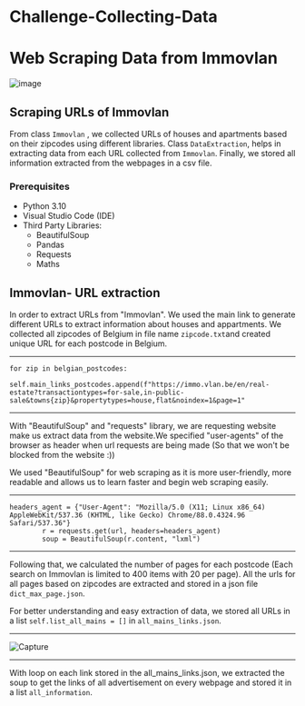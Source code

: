 # Challenge-Collecting-Data
# Web Scraping Data from Immovlan

![image](https://user-images.githubusercontent.com/96992159/151995717-99281793-72ae-48f0-b679-e000e25b4905.png)

## Scraping URLs of Immovlan

From class `Immovlan` , we collected URLs of houses and apartments based on their zipcodes using different libraries. Class `DataExtraction`, helps in extracting data from each URL collected from `Immovlan`. Finally, we stored all information extracted from the webpages in a csv file.

### Prerequisites

- Python 3.10
- Visual Studio Code (IDE)
- Third Party Libraries:
  - BeautifulSoup
  - Pandas
  - Requests
  - Maths

## Immovlan- URL extraction

In order to extract URLs from "Immovlan". We used the main link to generate different URLs to extract information about houses and appartments. We collected all zipcodes of Belgium in file name `zipcode.txt`and created unique URL for each postcode in Belgium.

---------------------------------------------------------------------------------------------------------------

```
for zip in belgian_postcodes:
            self.main_links_postcodes.append(f"https://immo.vlan.be/en/real-estate?transactiontypes=for-sale,in-public-sale&towns{zip}&propertytypes=house,flat&noindex=1&page=1"
```

-----------------------------------------------------------------------------------------------------------


With "BeautifulSoup" and "requests"  library, we are requesting website make us extract data from the website.We specified "user-agents" of the browser as header when url requests are being made (So that we won't be blocked from the website :))

We used "BeautifulSoup" for web scraping as it is more user-friendly, more readable and allows us to learn faster and begin web scraping easily.

--------------------------------------------------------------------------------------------------------------

```
headers_agent = {"User-Agent": "Mozilla/5.0 (X11; Linux x86_64) AppleWebKit/537.36 (KHTML, like Gecko) Chrome/88.0.4324.96 Safari/537.36"}
        r = requests.get(url, headers=headers_agent)
        soup = BeautifulSoup(r.content, "lxml")
```

-----------------------------------------------------------------------------------------------------------------


Following that, we calculated the number of pages for each postcode (Each search on Immovlan is limited to 400 items with 20 per page). All the urls for all pages based on zipcodes are extracted and stored in a json file `dict_max_page.json`. 

For better understanding and easy extraction of data, we stored all URLs in a list `self.list_all_mains = []` in `all_mains_links.json`.


-----------------------------------------------------------------------------------------------






![Capture](https://user-images.githubusercontent.com/96992159/152135668-8c37620c-de48-4521-89f6-7417b5fa2fb6.PNG)


-------------------------------------------------------------------------------------------------------------------

With loop on each link stored in the all_mains_links.json, we extracted the soup to get the links of all advertisement on every webpage and stored it in a list `all_information`.



